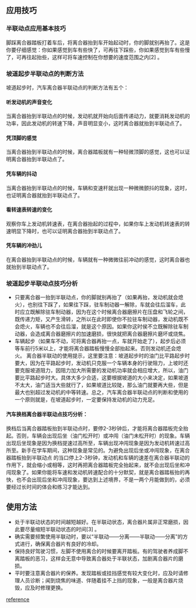 ## 应用技巧

### 半联动点应用基本技巧
脚踩离合器踏板打着车后，将离合器抬到车开始起动时，你的脚就别再抬了。这是你要仔细感觉：你如果感觉到车有些快了，可再往下踩些，你如果感觉到车有些慢了，可再往起抬些，这样可将车速控制在你想要的速度范围之内[2]  。

### 坡道起步半联动点的判断方法
坡道起步时，汽车离合器半联动点的判断方法有五个：
#### 听发动机的声音变化
当离合器抬到半联动点的时候，发动机就开始向后面传递动力，就要消耗发动机的功率，因此发动机的转速下降，声音明显变小，这时离合器就抬到半联动点了。
#### 凭顶脚的感觉
当离合器抬到半联动点的时候，离合器踏板就有一种轻微顶脚的感觉，这也可以证明离合器抬到半联动点了。
#### 凭车辆的抖动
当离合器抬到半联动点的时候，车辆和变速杆就出现一种微微颤抖的现象，这时，也证明离合器就抬到半联动点了。
#### 看转速表转速的变化
观察你车上发动机转速表，在离合器抬起的过程中，如果你车上发动机转速表的转速明显下降时，也可以证明离合器抬到半联动点了。
#### 凭车辆的冲劲儿
在离合器抬到半联动点的时候，车辆就有一种微微往前冲动的感觉，这时离合器也就抬到半联动点了。

### 坡道起步半联动点技巧分析
- 只要离合器一抬到半联动点，你的脚就别再抬了（如果再抬，发动机就会熄火），也别往下踩了，如果往下踩，驻车制动器一解除，车就会往后溜车，此时应立既解除驻车制动器，因为在这个时候离合器磨擦片在压盘和飞轮之间，既传递力矩，又产生滑转，之所以在此时即使你不拉驻车制动器，发动机既不会熄火，车辆也不会往后溜，就是这个原因。如果你这时侯不立既解除驻车制动器，会造成离合器磨擦片的加速磨损，很快就把离合器磨擦片磨坏或烧焦。
- 车辆起步（如果车不动，可将离合器再抬一点，车就开始走了），起步后必须等车前行5米以上，才能将离合器踏板慢慢全部抬起来。否则发动机还会熄火。
离合器半联动的使用提示，这里要注意：坡道起步时的油门比平路起步时要大，因为在平路起步时，发动机只克服一个车辆本身的行驶阻力，上坡时还要克服坡道阻力，因阻力加大所需要的发动机功率就会相应增大，所以，油门要比平路起步时大。具体大多少合适，这要根据坡道的大小来决定，如果坡道不太大，油门适当大些就行了，如果坡道比较陡，那么油门就要再大些，但是最大也别超过发动机的中等转速。总之，汽车离合器半联动点的判断和使用的一个原则就是，在坡道起步时，一定要保持发动机的动力充足。

#### 汽车换档离合器半联动点技巧分析：
换档后当离合器踏板抬到半联动点时，要停2-3秒钟后，才能将离合器踏板完全抬起。否则，车辆会出现后坐（油门松开时）或冲闯（油门未松开时）的现象。车辆出现后坐现象是因为换档提速过高所至，车辆出现冲闯现象是因为发动机转速过高所至。新手在学车期间，这种现象是常见的。为避免出现后坐或冲闯现象，在离合器踏板抬到半联动点 的当口停上2-3秒钟，发动机和车辆的速差在离合器半联动的作用下，就会缩小或相等，这时再把离合器踏板完全抬起来，就不会出现后坐和冲闯现象了。如果你能将车速和发动机转速配合的十分默契，就是离合器踏板抬的再快，也不会出现后坐和冲闯现象，要达到上述境界，不是一两个月能做到的，必须要经过长时间的体会和练习才能达到。

## 使用方法
- 处于半联动状态的时间越短越好。在半联动状态，离合器片属非正常磨损，因此要尽量缩短半联动状态的时间[3]  。
-  确实需要频繁使用半联动时，要以“半联动——分离——半联动——分离”的方式进行，确保离合器片有良好的冷却。
-  保持良好驾驶习惯，左脚不使用离合的时候要离开踏板。有的驾驶者养成脚不离踏板的恶习，这样会无意中导致离合器处于半联状态，加剧离合器片的磨损。
- 平时要注意离合器片的保养。发现踏板或挂挡感觉有较大变化时，应及时请修理人员诊断；闻到烧焦的味道、伴随着挂不上挡的现象，一般是离合器片烧毁，应及时修理更换。

[reference](https://baike.baidu.com/item/%E7%A6%BB%E5%90%88%E5%99%A8%E5%8D%8A%E8%81%94%E5%8A%A8)
